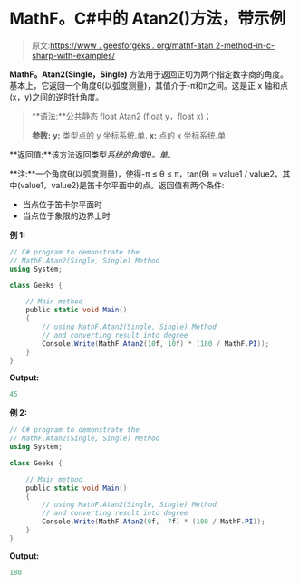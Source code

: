 # MathF。C#中的 Atan2()方法，带示例

> 原文:[https://www . geesforgeks . org/mathf-atan 2-method-in-c-sharp-with-examples/](https://www.geeksforgeeks.org/mathf-atan2-method-in-c-sharp-with-examples/)

**MathF。Atan2(Single，Single)** 方法用于返回正切为两个指定数字商的角度。基本上，它返回一个角度θ(以弧度测量)，其值介于-π和π之间。这是正 x 轴和点(x，y)之间的逆时针角度。

> **语法:**公共静态 float Atan2 (float y，float x)；
> 
> **参数:**
> **y:** 类型点的 y 坐标系统.单.
> **x:** 点的 x 坐标系统.单

**返回值:**该方法返回类型*系统的角度θ。单*。

**注:**一个角度θ(以弧度测量)，使得-π ≤ θ ≤ π，tan(θ) = value1 / value2，其中(value1，value2)是笛卡尔平面中的点。返回值有两个条件:

*   当点位于笛卡尔平面时
*   当点位于象限的边界上时

**例 1:**

```cs
// C# program to demonstrate the 
// MathF.Atan2(Single, Single) Method
using System; 

class Geeks { 

    // Main method 
    public static void Main() 
    { 
        // using MathF.Atan2(Single, Single) Method 
        // and converting result into degree 
        Console.Write(MathF.Atan2(10f, 10f) * (180 / MathF.PI)); 
    } 
} 
```

**Output:**

```cs
45

```

**例 2:**

```cs
// C# program to demonstrate the 
// MathF.Atan2(Single, Single) Method
using System; 

class Geeks { 

    // Main method 
    public static void Main() 
    { 
        // using MathF.Atan2(Single, Single) Method 
        // and converting result into degree 
        Console.Write(MathF.Atan2(0f, -7f) * (180 / MathF.PI)); 
    } 
} 
```

**Output:**

```cs
180

```